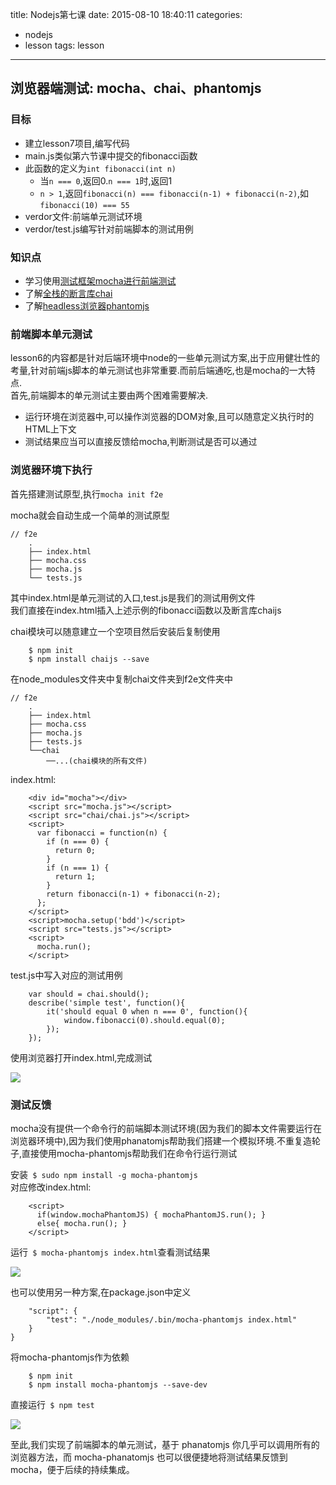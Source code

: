 title: Nodejs第七课
date: 2015-08-10 18:40:11
categories:
- nodejs
- lesson
tags: lesson
---

## 浏览器端测试: mocha、chai、phantomjs

### 目标

- 建立lesson7项目,编写代码
- main.js类似第六节课中提交的fibonacci函数
- 此函数的定义为`int fibonacci(int n)`
    - 当`n === 0`,返回0.`n === 1`时,返回1
    - `n > 1`,返回`fibonacci(n) === fibonacci(n-1) + fibonacci(n-2)`,如`fibonacci(10) === 55`
- verdor文件:前端单元测试环境
- verdor/test.js编写针对前端脚本的测试用例

### 知识点

- 学习使用[测试框架mocha进行前端测试](http://mochajs.org/)
- 了解[全栈的断言库chai](http://chaijs.com/)
- 了解[headless浏览器phantomjs](http://phantomjs.org)

### 前端脚本单元测试

lesson6的内容都是针对后端环境中node的一些单元测试方案,出于应用健壮性的考量,针对前端js脚本的单元测试也非常重要.而前后端通吃,也是mocha的一大特点.    
首先,前端脚本的单元测试主要由两个困难需要解决.
- 运行环境在浏览器中,可以操作浏览器的DOM对象,且可以随意定义执行时的HTML上下文
- 测试结果应当可以直接反馈给mocha,判断测试是否可以通过


<!-- more -->

### 浏览器环境下执行

首先搭建测试原型,执行`mocha init f2e`

mocha就会自动生成一个简单的测试原型   

``` text
// f2e
    .
    ├── index.html
    ├── mocha.css
    ├── mocha.js
    └── tests.js
```

其中index.html是单元测试的入口,test.js是我们的测试用例文件    
我们直接在index.html插入上述示例的fibonacci函数以及断言库chaijs 

chai模块可以随意建立一个空项目然后安装后复制使用   

``` code
    $ npm init
    $ npm install chaijs --save
```

在node_modules文件夹中复制chai文件夹到f2e文件夹中

``` text
// f2e
    .
    ├── index.html
    ├── mocha.css
    ├── mocha.js
    ├── tests.js
    └──chai
        ──...(chai模块的所有文件)
```

index.html:    

``` code
    <div id="mocha"></div>
    <script src="mocha.js"></script>
    <script src="chai/chai.js"></script>
    <script>
      var fibonacci = function(n) {
        if (n === 0) {
          return 0;
        }
        if (n === 1) {
          return 1;
        }
        return fibonacci(n-1) + fibonacci(n-2);
      };
    </script>
    <script>mocha.setup('bdd')</script>
    <script src="tests.js"></script>
    <script>
      mocha.run();
    </script>
```

test.js中写入对应的测试用例

``` code
    var should = chai.should();
    describe('simple test', function(){
        it('should equal 0 when n === 0', function(){
            window.fibonacci(0).should.equal(0);
        });
    });
```

使用浏览器打开index.html,完成测试    

![](/images/nodejs/lesson7/1.png)

### 测试反馈

mocha没有提供一个命令行的前端脚本测试环境(因为我们的脚本文件需要运行在浏览器环境中),因为我们使用phanatomjs帮助我们搭建一个模拟环境.不重复造轮子,直接使用mocha-phantomjs帮助我们在命令行运行测试    

安装` $ sudo npm install -g mocha-phantomjs`    
对应修改index.html:

``` code
    <script>
      if(window.mochaPhantomJS) { mochaPhantomJS.run(); }
      else{ mocha.run(); }
    </script>
```

运行` $ mocha-phantomjs index.html`查看测试结果

![](/images/nodejs/lesson7/2.png)

也可以使用另一种方案,在package.json中定义    
``` code
    "script": {
        "test": "./node_modules/.bin/mocha-phantomjs index.html"
    }
}
```

将mocha-phantomjs作为依赖
``` code
    $ npm init
    $ npm install mocha-phantomjs --save-dev
```

直接运行` $ npm test`    

![](/images/nodejs/lesson7/3.png)

至此,我们实现了前端脚本的单元测试，基于 phanatomjs 你几乎可以调用所有的浏览器方法，而 mocha-phanatomjs 也可以很便捷地将测试结果反馈到 mocha，便于后续的持续集成。
